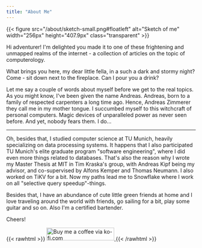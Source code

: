 ```yaml
---
title: "About Me"
---
```


{{< figure src="/about/sketch-small.png#floatleft" alt="Sketch of me" width="256px" height="407.9px" class="transparent" >}}

Hi adventurer! I'm delighted you made it to one of these frightening and unmapped realms of the internet - a collection of articles on the topic of computerology.

What brings you here, my dear little fella, in a such a dark and stormy night? Come - sit down next to the fireplace. Can I pour you a drink?

Let me say a couple of words about myself before we get to the real topics. As you might know, I've been given the name Andreas. Andreas, born to a family of respected carpenters a long time ago. Hence, Andreas Zimmerer they call me in my mother tongue. I succumbed myself to this witchcraft of personal computers. Magic devices of unparalleled power as never seen before. And yet, nobody fears them. I do...


------ 

Oh, besides that, I studied computer science at TU Munich, heavily specializing on data processing systems. It happens that I also participated TU Munich's elite graduate program "software engineering", where I did even more things related to databases. That's also the reason why I wrote my Master Thesis at MIT in Tim Kraska's group, with Andreas Kipf being my advisor, and co-supervised by Alfons Kemper and Thomas Neumann. I also worked on TiKV for a bit. Now my paths lead me to Snowflake where I work on all "selective query speedup"-things.

Besides that, I have an abundance of cute little green friends at home and I love traveling around the world with friends, go sailing for a bit, play some guitar and so on. Also I'm a certified bartender.

Cheers!



{{< rawhtml >}}
<a href="https://ko-fi.com/jibbow">
    <img src="/images/ko-fi-red.png" alt="Buy me a coffee via ko-fi.com" width="180px" height="34.65px"/>
</a>
{{< /rawhtml >}}
